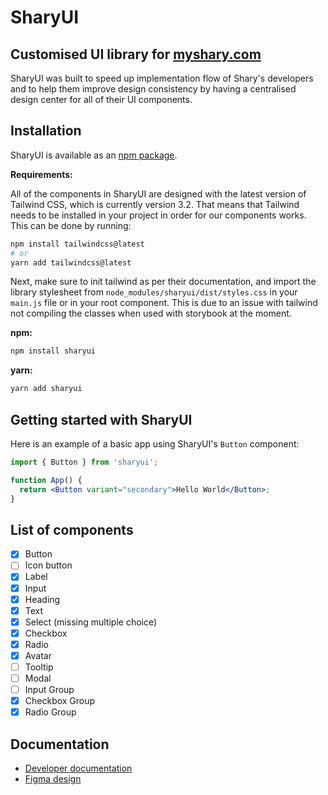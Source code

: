 # SharyUI

## Customised UI library for [myshary.com](https://myshary.com/feed)

SharyUI was built to speed up implementation flow of Shary's developers and to help them improve design consistency by having a centralised design center for all of their UI components.

## Installation

SharyUI is available as an [npm package](https://www.npmjs.com/package/sharyui).

**Requirements:**

All of the components in SharyUI are designed with the latest version of Tailwind CSS, which is currently version 3.2. That means that Tailwind needs to be installed in your project in order for our components works. This can be done by running:

```sh
npm install tailwindcss@latest
# or
yarn add tailwindcss@latest
```

Next, make sure to init tailwind as per their documentation, and import the library stylesheet from `node_modules/sharyui/dist/styles.css` in your `main.js` file or in your root component. This is due to an issue with tailwind not compiling the classes when used with storybook at the moment.

**npm:**

```sh
npm install sharyui
```

**yarn:**

```sh
yarn add sharyui
```

## Getting started with SharyUI

Here is an example of a basic app using SharyUI's `Button` component:

```jsx
import { Button } from 'sharyui';

function App() {
  return <Button variant="secondary">Hello World</Button>;
}
```

## List of components

- [x] Button
- [ ] Icon button
- [x] Label
- [x] Input
- [x] Heading
- [x] Text
- [x] Select (missing multiple choice)
- [x] Checkbox
- [x] Radio
- [x] Avatar
- [ ] Tooltip
- [ ] Modal
- [ ] Input Group
- [x] Checkbox Group
- [x] Radio Group

## Documentation

- [Developer documentation](https://shary-ui.vercel.app)
- [Figma design](https://www.figma.com/file/GQmYYAGTHMLe44z3zMDXMj/SharyUI?node-id=1%3A4&t=D8lNYCLdzhLlGq5V-1)
